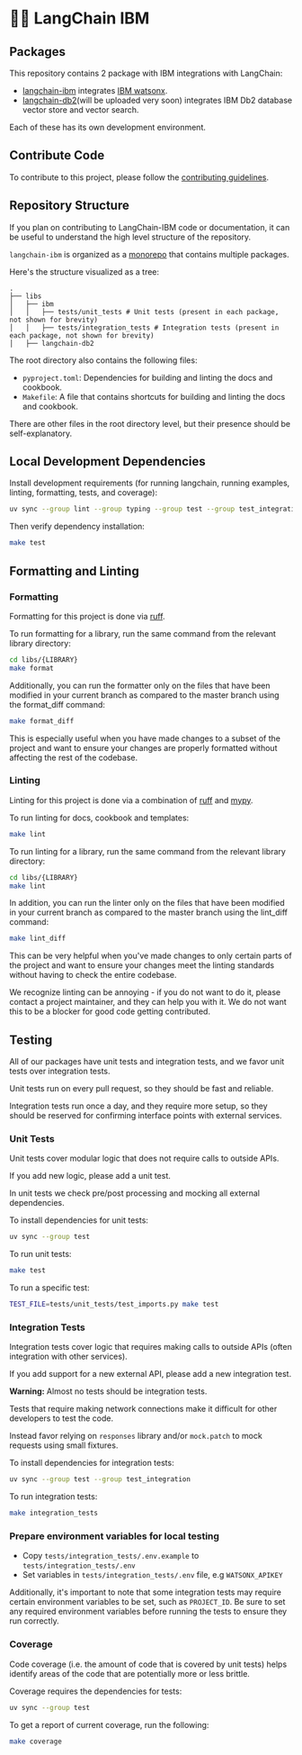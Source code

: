 # 🦜️🔗 LangChain IBM

## Packages

This repository contains 2 package with IBM integrations with LangChain:

- [langchain-ibm](https://pypi.org/project/langchain-ibm/) integrates [IBM watsonx](https://www.ibm.com/watsonx).
- [langchain-db2](https://pypi.org/project/langchain-db2/)(will be uploaded very soon) integrates IBM Db2 database vector store and vector search.

Each of these has its own development environment.

## Contribute Code

To contribute to this project, please follow the [contributing guidelines](https://docs.langchain.com/oss/python/contributing).

## Repository Structure

If you plan on contributing to LangChain-IBM code or documentation, it can be useful to understand the high level structure of the repository.

`langchain-ibm` is organized as a [monorepo](https://en.wikipedia.org/wiki/Monorepo) that contains multiple packages.

Here's the structure visualized as a tree:

```text
.
├── libs
│   ├── ibm
│   │   ├── tests/unit_tests # Unit tests (present in each package, not shown for brevity)
│   │   ├── tests/integration_tests # Integration tests (present in each package, not shown for brevity)
│   ├── langchain-db2
```

The root directory also contains the following files:

- `pyproject.toml`: Dependencies for building and linting the docs and cookbook.
- `Makefile`: A file that contains shortcuts for building and linting the docs and cookbook.

There are other files in the root directory level, but their presence should be self-explanatory.

## Local Development Dependencies

Install development requirements (for running langchain, running examples, linting, formatting, tests, and coverage):

```bash
uv sync --group lint --group typing --group test --group test_integration
```

Then verify dependency installation:

```bash
make test
```

## Formatting and Linting

### Formatting

Formatting for this project is done via [ruff](https://docs.astral.sh/ruff/rules/).

To run formatting for a library, run the same command from the relevant library directory:

```bash
cd libs/{LIBRARY}
make format
```

Additionally, you can run the formatter only on the files that have been modified in your current branch as compared to the master branch using the format_diff command:

```bash
make format_diff
```

This is especially useful when you have made changes to a subset of the project and want to ensure your changes are properly formatted without affecting the rest of the codebase.

### Linting

Linting for this project is done via a combination of [ruff](https://docs.astral.sh/ruff/rules/) and [mypy](http://mypy-lang.org/).

To run linting for docs, cookbook and templates:

```bash
make lint
```

To run linting for a library, run the same command from the relevant library directory:

```bash
cd libs/{LIBRARY}
make lint
```

In addition, you can run the linter only on the files that have been modified in your current branch as compared to the master branch using the lint_diff command:

```bash
make lint_diff
```

This can be very helpful when you've made changes to only certain parts of the project and want to ensure your changes meet the linting standards without having to check the entire codebase.

We recognize linting can be annoying - if you do not want to do it, please contact a project maintainer, and they can help you with it. We do not want this to be a blocker for good code getting contributed.

## Testing

All of our packages have unit tests and integration tests, and we favor unit tests over integration tests.

Unit tests run on every pull request, so they should be fast and reliable.

Integration tests run once a day, and they require more setup, so they should be reserved for confirming interface points with external services.

### Unit Tests

Unit tests cover modular logic that does not require calls to outside APIs.

If you add new logic, please add a unit test.

In unit tests we check pre/post processing and mocking all external dependencies.

To install dependencies for unit tests:

```bash
uv sync --group test
```

To run unit tests:

```bash
make test
```

To run a specific test:

```bash
TEST_FILE=tests/unit_tests/test_imports.py make test
```

### Integration Tests

Integration tests cover logic that requires making calls to outside APIs (often integration with other services).

If you add support for a new external API, please add a new integration test.

**Warning:** Almost no tests should be integration tests.

  Tests that require making network connections make it difficult for other developers to test the code.

  Instead favor relying on `responses` library and/or `mock.patch` to mock requests using small fixtures.

To install dependencies for integration tests:

```bash
uv sync --group test --group test_integration
```

To run integration tests:

```bash
make integration_tests
```

### Prepare environment variables for local testing

- Copy `tests/integration_tests/.env.example` to `tests/integration_tests/.env`
- Set variables in `tests/integration_tests/.env` file, e.g `WATSONX_APIKEY`

Additionally, it's important to note that some integration tests may require certain environment variables to be set, such as `PROJECT_ID`. Be sure to set any required environment variables before running the tests to ensure they run correctly.

### Coverage

Code coverage (i.e. the amount of code that is covered by unit tests) helps identify areas of the code that are potentially more or less brittle.

Coverage requires the dependencies for tests:

```bash
uv sync --group test
```

To get a report of current coverage, run the following:

```bash
make coverage
```